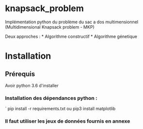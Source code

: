 ﻿# knapsack_problem
Implémentation python du problème du sac a dos multimensionnel (Multidimensional Knapsack problem - MKP)

Deux approches :
* Algorithme constructif
* Algorithme génetique

# Installation 
## Prérequis
Avoir python 3.6 d'installer

### Installation des dépendances python :
` pip install -r requirements.txt
ou pip3 install matplotlib


### Il faut utiliser les jeux de données fournis en annexe
